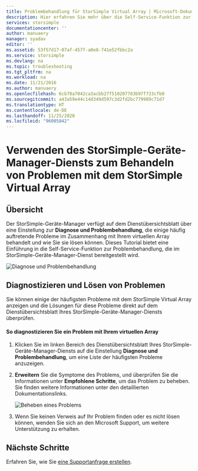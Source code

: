 ```yaml
---
title: Problembehandlung für StorSimple Virtual Array | Microsoft-Dokumentation
description: Hier erfahren Sie mehr über die Self-Service-Funktion zur Problembehandlung, die im StorSimple-Geräte-Manager-Dienst bereitgestellt wird.
services: storsimple
documentationcenter: ''
author: manuaery
manager: syadav
editor: ''
ms.assetid: 53f57d17-07af-457f-a0e8-741e52fbbc2a
ms.service: storsimple
ms.devlang: na
ms.topic: troubleshooting
ms.tgt_pltfrm: na
ms.workload: na
ms.date: 11/21/2016
ms.author: manuaery
ms.openlocfilehash: 6cb78a7042ca3acbb27f510207783b97f733cfb0
ms.sourcegitcommit: a43a59e44c14d349d597c3d2fd2bc779989c71d7
ms.translationtype: HT
ms.contentlocale: de-DE
ms.lasthandoff: 11/25/2020
ms.locfileid: "96005842"
---
```

# <a name="use-the-storsimple-device-manager-service-to-troubleshoot-the-storsimple-virtual-array"></a>Verwenden des StorSimple-Geräte-Manager-Diensts zum Behandeln von Problemen mit dem StorSimple Virtual Array
## <a name="overview"></a>Übersicht

Der StorSimple-Geräte-Manager verfügt auf dem Dienstübersichtsblatt über eine Einstellung zur **Diagnose und Problembehandlung**, die einige häufig auftretende Probleme im Zusammenhang mit Ihrem virtuellen Array behandelt und wie Sie sie lösen können. Dieses Tutorial bietet eine Einführung in die Self-Service-Funktion zur Problembehandlung, die im StorSimple-Geräte-Manager-Dienst bereitgestellt wird.

![Diagnose und Problembehandlung](./media/storsimple-virtual-array-diagnose-problems/diagnose-problems-main.png)

## <a name="diagnose-and-solve-issues"></a>Diagnostizieren und Lösen von Problemen

Sie können einige der häufigsten Probleme mit dem StorSimple Virtual Array anzeigen und die Lösungen für diese Probleme direkt auf dem Dienstübersichtsblatt Ihres StorSimple-Geräte-Manager-Diensts überprüfen.

#### <a name="to-diagnose-an-issue-with-your-virtual-array"></a>So diagnostizieren Sie ein Problem mit Ihrem virtuellen Array

1. Klicken Sie im linken Bereich des Dienstübersichtsblatt Ihres StorSimple-Geräte-Manager-Diensts auf die Einstellung **Diagnose und Problembehandlung**, um eine Liste der häufigsten Probleme anzuzeigen.

2. **Erweitern** Sie die Symptome des Problems, und überprüfen Sie die Informationen unter **Empfohlene Schritte**, um das Problem zu beheben. Sie finden weitere Informationen unter den detaillierten Dokumentationslinks.
   
    ![Beheben eines Problems](./media/storsimple-virtual-array-diagnose-problems/diagnose-problems-offline.png)

3. Wenn Sie keinen Verweis auf Ihr Problem finden oder es nicht lösen können, wenden Sie sich an den Microsoft Support, um weitere Unterstützung zu erhalten.

## <a name="next-steps"></a>Nächste Schritte
Erfahren Sie, wie Sie [eine Supportanfrage erstellen](storsimple-virtual-array-log-support-ticket.md).

